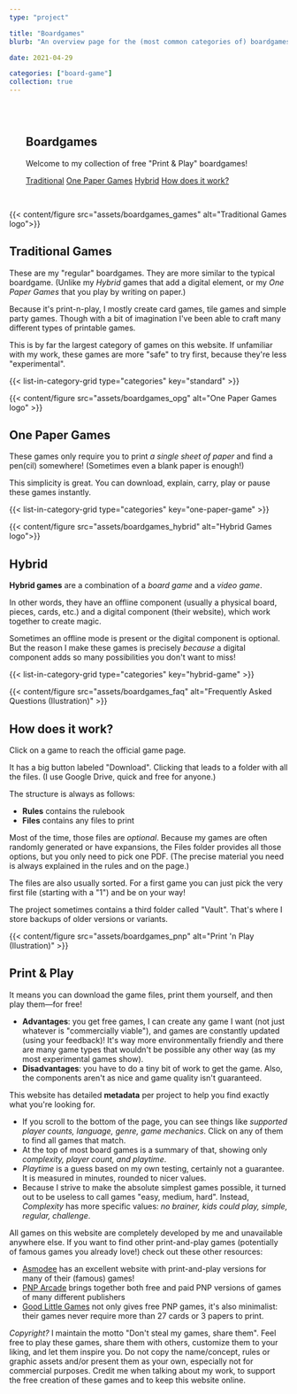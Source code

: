 ```yaml
---
type: "project"

title: "Boardgames"
blurb: "An overview page for the (most common categories of) boardgames I made."

date: 2021-04-29

categories: ["board-game"]
collection: true
---
```


<section class="colorScheme-red" style="padding: 30px;">
	<div class="center">
		<h1>Boardgames</h1>
		<p class="fullWidthParagraph">Welcome to my collection of free "Print & Play" boardgames!</p>
		<p class="fullWidthParagraph">
			<a class="btn" href="#traditional">Traditional</a>
			<a class="btn" href="#one-paper-games">One Paper Games</a>
			<a class="btn" href="#hybrid">Hybrid</a>
			<a class="btn" href="#explanation">How does it work?</a> 
		</p>
	</div>
</section>

<div class="colorScheme-blue background-pattern">
	<div class="underline-image">
{{< content/figure src="assets/boardgames_games" alt="Traditional Games logo">}}
	</div>

## Traditional Games

These are my "regular" boardgames. They are more similar to the typical boardgame. (Unlike my _Hybrid_ games that add a digital element, or my _One Paper Games_ that you play by writing on paper.)

Because it's print-n-play, I mostly create card games, tile games and simple party games. Though with a bit of imagination I've been able to craft many different types of printable games. 

This is by far the largest category of games on this website. If unfamiliar with my work, these games are more "safe" to try first, because they're less "experimental".


<!--- List all in category "standard" -->
{{< list-in-category-grid type="categories" key="standard" >}}
</div>

<div class="colorScheme-beige background-pattern">
	<div class="underline-image">
{{< content/figure src="assets/boardgames_opg" alt="One Paper Games logo" >}}
	</div>

## One Paper Games

These games only require you to print _a single sheet of paper_ and find a pen(cil) somewhere! (Sometimes even a blank paper is enough!)

This simplicity is great. You can download, explain, carry, play or pause these games instantly.


<!--- List all in category "opg" -->
{{< list-in-category-grid type="categories" key="one-paper-game" >}}
</div>

<div class="colorScheme-green background-pattern">
	<div class="underline-image">
{{< content/figure src="assets/boardgames_hybrid" alt="Hybrid Games logo">}}
	</div>

## Hybrid

**Hybrid games** are a combination of a _board game_ and a _video game_.

In other words, they have an offline component (usually a physical board, pieces, cards, etc.) and a digital component (their website), which work together to create magic.

Sometimes an offline mode is present or the digital component is optional. But the reason I make these games is precisely _because_ a digital component adds so many possibilities you don't want to miss!


<!--- List all in category "hybrid" -->
{{< list-in-category-grid type="categories" key="hybrid-game" >}}
</div>

<div class="colorScheme-beige background-pattern">
	<div class="underline-image">
{{< content/figure src="assets/boardgames_faq" alt="Frequently Asked Questions (Ilustration)" >}}
	</div>

## How does it work?

Click on a game to reach the official game page.

It has a big button labeled "Download". Clicking that leads to a folder with all the files. (I use Google Drive, quick and free for anyone.)

The structure is always as follows:
* **Rules** contains the rulebook
* **Files** contains any files to print

Most of the time, those files are _optional_. Because my games are often randomly generated or have expansions, the Files folder provides all those options, but you only need to pick one PDF. (The precise material you need is always explained in the rules and on the page.)

The files are also usually sorted. For a first game you can just pick the very first file (starting with a "1") and be on your way!

The project sometimes contains a third folder called "Vault". That's where I store backups of older versions or variants.

</div>

<div class="colorScheme-black">
	<div class="underline-image">
{{< content/figure src="assets/boardgames_pnp" alt="Print 'n Play (Ilustration)" >}}
	</div>

## Print & Play

It means you can download the game files, print them yourself, and then play them&mdash;for free!

* **Advantages**: you get free games, I can create any game I want (not just whatever is "commercially viable"), and games are constantly updated (using your feedback)! It's way more environmentally friendly and there are many game types that wouldn't be possible any other way (as my most experimental games show).
* **Disadvantages**: you have to do a tiny bit of work to get the game. Also, the components aren't as nice and game quality isn't guaranteed.

This website has detailed **metadata** per project to help you find exactly what you're looking for.

* If you scroll to the bottom of the page, you can see things like _supported player counts, language, genre, game mechanics_. Click on any of them to find all games that match.
* At the top of most board games is a summary of that, showing only _complexity, player count, and playtime_. 
* _Playtime_ is a guess based on my own testing, certainly not a guarantee. It is measured in minutes, rounded to nicer values.
* Because I strive to make the absolute simplest games possible, it turned out to be useless to call games "easy, medium, hard". Instead, _Complexity_ has more specific values: _no brainer, kids could play, simple, regular, challenge_. 

All games on this website are completely developed by me and unavailable anywhere else. If you want to find other print-and-play games (potentially of famous games you already love!) check out these other resources:

* [Asmodee](https://print-and-play.asmodee.fun/en/all/games) has an excellent website with print-and-play versions for many of their (famous) games!
* [PNP Arcade](https://www.pnparcade.com/) brings together both free and paid PNP versions of games of many different publishers
* [Good Little Games](http://www.goodlittlegames.co.uk/index.html) not only gives free PNP games, it's also minimalist: their games never require more than 27 cards or 3 papers to print.

<div class="copyright-statement">
	<em>Copyright?</em> I maintain the motto "Don't steal my games, share them". Feel free to play these games, share them with others, customize them to your liking, and let them inspire you. Do not copy the name/concept, rules or graphic assets and/or present them as your own, especially not for commercial purposes. Credit me when talking about my work, to support the free creation of these games and to keep this website online.
</div>

</div>

		